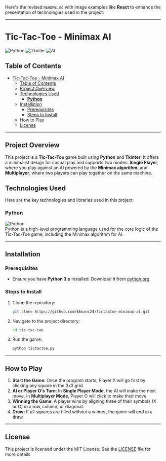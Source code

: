 Here's the revised `README.md` with image examples like **React** to enhance the presentation of technologies used in the project:

---

# Tic-Tac-Toe - Minimax AI

![Python](https://img.shields.io/badge/Python-3776AB?style=for-the-badge&logo=python&logoColor=white) 
![Tkinter](https://img.shields.io/badge/Tkinter-3776AB?style=for-the-badge&logo=python&logoColor=white)
![AI](https://img.shields.io/badge/AI-Minimax%20Algorithm-005571?style=for-the-badge)

## Table of Contents
- [Tic-Tac-Toe - Minimax AI](#tic-tac-toe---minimax-ai)
  - [Table of Contents](#table-of-contents)
  - [Project Overview](#project-overview)
  - [Technologies Used](#technologies-used)
    - [**Python**](#python)
  - [Installation](#installation)
    - [Prerequisites](#prerequisites)
    - [Steps to Install](#steps-to-install)
  - [How to Play](#how-to-play)
  - [License](#license)

---

## Project Overview
This project is a **Tic-Tac-Toe** game built using **Python** and **Tkinter**. It offers a minimalist design for casual play and supports two modes: **Single Player**, where you play against an AI powered by the **Minimax algorithm**, and **Multiplayer**, where two players can play together on the same machine.



## Technologies Used

Here are the key technologies and libraries used in this project:

### **Python**  
![Python](https://upload.wikimedia.org/wikipedia/commons/thumb/c/c3/Python-logo-notext.svg/150px-Python-logo-notext.svg.png)  
Python is a high-level programming language used for the core logic of the Tic-Tac-Toe game, including the Minimax algorithm for AI.



---




## Installation

### Prerequisites
- Ensure you have **Python 3.x** installed. Download it from [python.org](https://www.python.org/downloads/).

### Steps to Install

1. Clone the repository:
   ```bash
   git clone https://github.com/kknani24/tictactoe-minimax-ai.git
   ```

2. Navigate to the project directory:
   ```bash
   cd tic-tac-toe
   ```

3. Run the game:
   ```bash
   python tictactoe.py
   ```

---

## How to Play

1. **Start the Game**: Once the program starts, Player X will go first by clicking any square in the 3x3 grid.
2. **AI or Player O's Turn**: In **Single Player Mode**, the AI will make the next move. In **Multiplayer Mode**, Player O will click to make their move.
3. **Winning the Game**: A player wins by aligning three of their symbols (X or O) in a row, column, or diagonal.
4. **Draw**: If all squares are filled without a winner, the game will end in a draw.

---

## License

This project is licensed under the MIT License. See the [LICENSE](LICENSE) file for more details.

